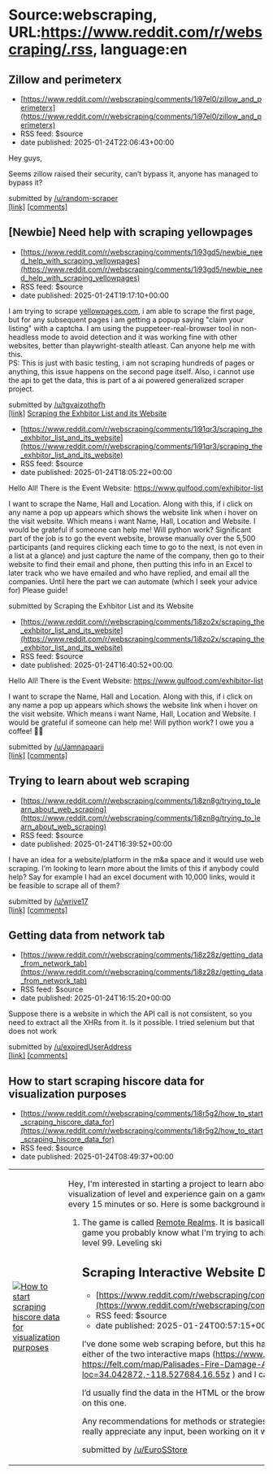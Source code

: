 # Source:webscraping, URL:https://www.reddit.com/r/webscraping/.rss, language:en

## Zillow and perimeterx
 - [https://www.reddit.com/r/webscraping/comments/1i97el0/zillow_and_perimeterx](https://www.reddit.com/r/webscraping/comments/1i97el0/zillow_and_perimeterx)
 - RSS feed: $source
 - date published: 2025-01-24T22:06:43+00:00

<!-- SC_OFF --><div class="md"><p>Hey guys,</p> <p>Seems zillow raised their security, can’t bypass it, anyone has managed to bypass it?</p> </div><!-- SC_ON --> &#32; submitted by &#32; <a href="https://www.reddit.com/user/random-scraper"> /u/random-scraper </a> <br/> <span><a href="https://www.reddit.com/r/webscraping/comments/1i97el0/zillow_and_perimeterx/">[link]</a></span> &#32; <span><a href="https://www.reddit.com/r/webscraping/comments/1i97el0/zillow_and_perimeterx/">[comments]</a></span>

## [Newbie] Need help with scraping yellowpages
 - [https://www.reddit.com/r/webscraping/comments/1i93gd5/newbie_need_help_with_scraping_yellowpages](https://www.reddit.com/r/webscraping/comments/1i93gd5/newbie_need_help_with_scraping_yellowpages)
 - RSS feed: $source
 - date published: 2025-01-24T19:17:10+00:00

<!-- SC_OFF --><div class="md"><p>I am trying to scrape <a href="http://yellowpages.com">yellowpages.com</a>, i am able to scrape the first page, but for any subsequent pages i am getting a popup saying &quot;claim your listing&quot; with a captcha. I am using the puppeteer-real-browser tool in non-headless mode to avoid detection and it was working fine with other websites, better than playwright-stealth atleast. Can anyone help me with this.<br/> PS: This is just with basic testing, i am not scraping hundreds of pages or anything, this issue happens on the second page itself. Also, i cannot use the api to get the data, this is part of a ai powered generalized scraper project.</p> </div><!-- SC_ON --> &#32; submitted by &#32; <a href="https://www.reddit.com/user/tgvaizothofh"> /u/tgvaizothofh </a> <br/> <span><a href="https://www.reddit.com/r/webscraping/comments/1i93gd5/newbie_need_help_with_scraping_yellowpages/">[link]</a></span> &#32; <span><a href="https://www.reddit.com/r/webs

## Scraping the Exhbitor List and its Website
 - [https://www.reddit.com/r/webscraping/comments/1i91qr3/scraping_the_exhbitor_list_and_its_website](https://www.reddit.com/r/webscraping/comments/1i91qr3/scraping_the_exhbitor_list_and_its_website)
 - RSS feed: $source
 - date published: 2025-01-24T18:05:22+00:00

<!-- SC_OFF --><div class="md"><p>Hello All! There is the Event Website: <a href="https://www.gulfood.com/exhibitor-list">https://www.gulfood.com/exhibitor-list</a></p> <p>I want to scrape the Name, Hall and Location. Along with this, if i click on any name a pop up appears which shows the website link when i hover on the visit website. Which means i want Name, Hall, Location and Website. I would be grateful if someone can help me! Will python work? Significant part of the job is to go the event website, browse manually over the 5,500 participants (and requires clicking each time to go to the next, is not even in a list at a glance) and just capture the name of the company, then go to their website to find their email and phone, then putting this info in an Excel to later track who we have emailed and who have replied, and email all the companies. Until here the part we can automate (which I seek your advice for) Please guide! </p> </div><!-- SC_ON --> &#32; submitted by &#32; <a hre

## Scraping the Exhbitor List and its Website
 - [https://www.reddit.com/r/webscraping/comments/1i8zo2x/scraping_the_exhbitor_list_and_its_website](https://www.reddit.com/r/webscraping/comments/1i8zo2x/scraping_the_exhbitor_list_and_its_website)
 - RSS feed: $source
 - date published: 2025-01-24T16:40:52+00:00

<!-- SC_OFF --><div class="md"><p>Hello All! There is the Event Website: <a href="https://www.gulfood.com/exhibitor-list">https://www.gulfood.com/exhibitor-list</a></p> <p>I want to scrape the Name, Hall and Location. Along with this, if i click on any name a pop up appears which shows the website link when i hover on the visit website. Which means i want Name, Hall, Location and Website. I would be grateful if someone can help me! Will python work? I owe you a coffee! 🙏🏻</p> </div><!-- SC_ON --> &#32; submitted by &#32; <a href="https://www.reddit.com/user/Jamnapaarii"> /u/Jamnapaarii </a> <br/> <span><a href="https://www.reddit.com/r/webscraping/comments/1i8zo2x/scraping_the_exhbitor_list_and_its_website/">[link]</a></span> &#32; <span><a href="https://www.reddit.com/r/webscraping/comments/1i8zo2x/scraping_the_exhbitor_list_and_its_website/">[comments]</a></span>

## Trying to learn about web scraping
 - [https://www.reddit.com/r/webscraping/comments/1i8zn8g/trying_to_learn_about_web_scraping](https://www.reddit.com/r/webscraping/comments/1i8zn8g/trying_to_learn_about_web_scraping)
 - RSS feed: $source
 - date published: 2025-01-24T16:39:52+00:00

<!-- SC_OFF --><div class="md"><p>I have an idea for a website/platform in the m&amp;a space and it would use web scraping. I’m looking to learn more about the limits of this if anybody could help? Say for example I had an excel document with 10,000 links, would it be feasible to scrape all of them?</p> </div><!-- SC_ON --> &#32; submitted by &#32; <a href="https://www.reddit.com/user/wrive17"> /u/wrive17 </a> <br/> <span><a href="https://www.reddit.com/r/webscraping/comments/1i8zn8g/trying_to_learn_about_web_scraping/">[link]</a></span> &#32; <span><a href="https://www.reddit.com/r/webscraping/comments/1i8zn8g/trying_to_learn_about_web_scraping/">[comments]</a></span>

## Getting data from network tab
 - [https://www.reddit.com/r/webscraping/comments/1i8z28z/getting_data_from_network_tab](https://www.reddit.com/r/webscraping/comments/1i8z28z/getting_data_from_network_tab)
 - RSS feed: $source
 - date published: 2025-01-24T16:15:20+00:00

<!-- SC_OFF --><div class="md"><p>Suppose there is a website in which the API call is not consistent, so you need to extract all the XHRs from it. Is it possible. I tried selenium but that does not work</p> </div><!-- SC_ON --> &#32; submitted by &#32; <a href="https://www.reddit.com/user/expiredUserAddress"> /u/expiredUserAddress </a> <br/> <span><a href="https://www.reddit.com/r/webscraping/comments/1i8z28z/getting_data_from_network_tab/">[link]</a></span> &#32; <span><a href="https://www.reddit.com/r/webscraping/comments/1i8z28z/getting_data_from_network_tab/">[comments]</a></span>

## How to start scraping hiscore data for visualization purposes
 - [https://www.reddit.com/r/webscraping/comments/1i8r5g2/how_to_start_scraping_hiscore_data_for](https://www.reddit.com/r/webscraping/comments/1i8r5g2/how_to_start_scraping_hiscore_data_for)
 - RSS feed: $source
 - date published: 2025-01-24T08:49:37+00:00

<table> <tr><td> <a href="https://www.reddit.com/r/webscraping/comments/1i8r5g2/how_to_start_scraping_hiscore_data_for/"> <img src="https://b.thumbs.redditmedia.com/2qqM_mgHf8FMc1LfLOgW7TOqY6Y4ViFfwNxS0mLA9kw.jpg" alt="How to start scraping hiscore data for visualization purposes" title="How to start scraping hiscore data for visualization purposes" /> </a> </td><td> <!-- SC_OFF --><div class="md"><p>Hey, I&#39;m interested in starting a project to learn about web scraping. My goal is to create a visualization of level and experience gain on a game I play. The game has a hiscores list that updates every 15 minutes or so. Here is some background information, please ask for details if not sufficient.</p> <ol> <li>The game is called <a href="https://www.remoterealms.com/home">Remote Realms</a>. It is basically a RuneScape clone, so if you&#39;re familiar with that game you probably know what I&#39;m trying to achieve. The game has 26 skills that go from level 1 to level 99. Leveling ski

## Scraping Interactive Website Data
 - [https://www.reddit.com/r/webscraping/comments/1i8j7za/scraping_interactive_website_data](https://www.reddit.com/r/webscraping/comments/1i8j7za/scraping_interactive_website_data)
 - RSS feed: $source
 - date published: 2025-01-24T00:57:15+00:00

<!-- SC_OFF --><div class="md"><p>I’ve done some web scraping before, but this has me stumped. I’m trying to extract data from either of the two interactive maps (<a href="https://www.fire.ca.gov/incidents/2025/1/7/palisades-fire">https://www.fire.ca.gov/incidents/2025/1/7/palisades-fire</a>) &amp; ( <a href="https://felt.com/map/Palisades-Fire-Damage-Assessment-64ZIfoYQT8a31wsk5Gpw6B?loc=34.042872,-118.527684,16.55z">https://felt.com/map/Palisades-Fire-Damage-Assessment-64ZIfoYQT8a31wsk5Gpw6B?loc=34.042872,-118.527684,16.55z</a> ) and I can’t figure out where the data is coming from. </p> <p>I’d usually find the data in the HTML or the browser’s developer tools. But none of it seems to work on this one. </p> <p>Any recommendations for methods or strategies to figure out how the data is being fetched? I’d really appreciate any input, been working on it whole day. </p> </div><!-- SC_ON --> &#32; submitted by &#32; <a href="https://www.reddit.com/user/EuroSStore"> /u/EuroSStore </a> <b

